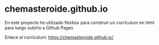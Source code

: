 # chemasteroide.github.io
En este proyecto he utilizado flexbox para construir un currículum en html para luego subirlo a Github Pages

Enlace al currículum: https://chemasteroide.github.io/
